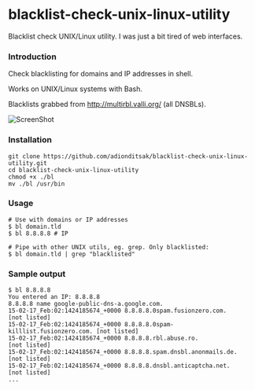 # blacklist-check-unix-linux-utility
Blacklist check UNIX/Linux utility. I was just a bit tired of web interfaces.

### Introduction

Check blacklisting for domains and IP addresses in shell.

Works on UNIX/Linux systems with Bash.

Blacklists grabbed from http://multirbl.valli.org/ (all DNSBLs).

![ScreenShot](http://aarvik.dk/content/images/2013/Dec/bl.png)

### Installation

    git clone https://github.com/adionditsak/blacklist-check-unix-linux-utility.git
    cd blacklist-check-unix-linux-utility
    chmod +x ./bl
    mv ./bl /usr/bin

### Usage

    # Use with domains or IP addresses
    $ bl domain.tld
    $ bl 8.8.8.8 # IP
    
    # Pipe with other UNIX utils, eg. grep. Only blacklisted:
    $ bl domain.tld | grep "blacklisted"

### Sample output

    $ bl 8.8.8.8
    You entered an IP: 8.8.8.8
    8.8.8.8 name google-public-dns-a.google.com.
    15-02-17_Feb:02:1424185674_+0000 8.8.8.8.0spam.fusionzero.com.          [not listed]
    15-02-17_Feb:02:1424185674_+0000 8.8.8.8.0spam-killlist.fusionzero.com. [not listed]
    15-02-17_Feb:02:1424185674_+0000 8.8.8.8.rbl.abuse.ro.                  [not listed]
    15-02-17_Feb:02:1424185674_+0000 8.8.8.8.spam.dnsbl.anonmails.de.       [not listed]
    15-02-17_Feb:02:1424185674_+0000 8.8.8.8.dnsbl.anticaptcha.net.         [not listed]
    ...
